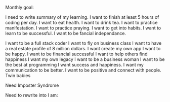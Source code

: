 Monthly goal: 

I need to write summary of my learning.
I want to finish at least 5 hours of coding per day. 
I want to eat health. 
I want to drink tea. 
I want to practice manifestation.
I want to practice praying. 
I want to get into habits. 
I want to learn to be successful. 
I want to be fancial independance. 

I want to be a full stack coder
I want to fly on business class
I want to have a real estate profile of 8 million dollars. 
I want create my own app
I want to be happy. 
I want to be financial successful
I want to help others find happiness 
I want my own legacy
I want to be a business woman
I want to be the best at programming 
I want success and happiness. 
I want my communication to be better. 
I want to be positive and connect with people. 
Twin babies


Need Imposter Syndrome

Need to rewrite into I am: 






